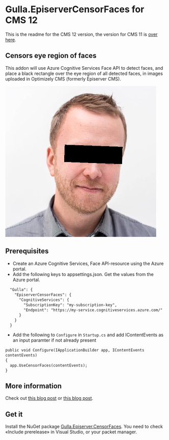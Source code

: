 # Gulla.EpiserverCensorFaces for CMS 12

This is the readme for the CMS 12 version, the version for CMS 11 is [over here](https://github.com/tomahg/Gulla.Episerver.CensorFaces/tree/cms11).

## Censors eye region of faces

This addon will use Azure Cognitive Services Face API to detect faces, and place a black rectangle over the eye region of all detected faces, in images uploaded in Optimizely CMS (formerly Episerver CMS).

![Censored](images/censored.jpg)

## Prerequisites

-   Create an Azure Cognitive Services, Face API-resource using the Azure portal.
-   Add the following keys to appsettings.json. Get the values from the Azure portal.

```
  "Gulla": {
    "EpiserverCensorFaces": {
      "CognitiveServices": {
        "SubscriptionKey": "my-subscription-key",
        "Endpoint": "https://my-service.cognitiveservices.azure.com/"
      }
    }
  }
```

- Add the following to `Configure` in `Startup.cs` and add IContentEvents as an input paramter if not already present
```
public void Configure(IApplicationBuilder app, IContentEvents contentEvents)
{
  app.UseCensorFaces(contentEvents);
}
```

## More information

Check out [this blog post](https://www.gulla.net/no/blog/episerver-image-anonymization-using-microsoft-cognitive-services-and-face-api/) or [this blog post](https://www.gulla.net/no/blog/personvernvennlig-bildeopplasting/).

## Get it

Install the NuGet package [Gulla.Episerver.CensorFaces](https://nuget.optimizely.com/package/?id=Gulla.Episerver.CensorFaces). You need to check «Include prerelease» in Visual Studio, or your packet manager.
